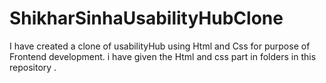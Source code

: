 # ShikharSinhaUsabilityHubClone
I have created a clone of usabilityHub using Html and Css for purpose of Frontend development. i have given the Html and css part in folders in this repository .
